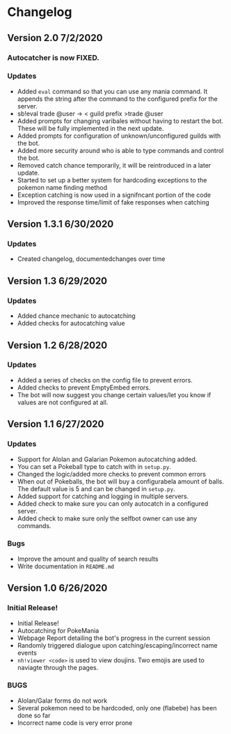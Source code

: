 # Changelog


## Version 2.0 7/2/2020

### Autocatcher is now FIXED.

### Updates
 - Added ``eval`` command so that you can use any mania command. It appends the string after the command to the configured prefix for the server.
 - sb!eval trade @user -> < guild prefix >trade @user
 - Added prompts for changing varibales without having to restart the bot. These will be fully implemented in the next update.
 - Added prompts for configuration of unknown/unconfigured guilds with the bot. 
 - Added more security around who is able to type commands and control the bot.
 - Removed catch chance temporarily, it will be reintroduced in a later update.
 - Started to set up a better system for hardcoding exceptions to the pokemon name finding method
 - Exception catching is now used in a signifncant portion of the code
 - Improved the response time/limit of fake responses when catching



## Version 1.3.1 6/30/2020

### Updates
 - Created changelog, documentedchanges over time

## Version 1.3 6/29/2020

### Updates
 - Added chance mechanic to autocatching
 - Added checks for autocatching value

## Version 1.2 6/28/2020

### Updates
 - Added a series of checks on the config file to prevent errors.
 - Added checks to prevent EmptyEmbed errors.
 - The bot will now suggest you change certain values/let you know if values are not configured at all.

## Version 1.1 6/27/2020

### Updates
 - Support for Alolan and Galarian Pokemon autocatching added.
 - You can set a Pokeball type to catch with in ``setup.py``. 
 - Changed the logic/added more checks to prevent common errors
 - When out of Pokeballs, the bot will buy a configurabela amount of balls. The default value is 5 and can be changed in ``setup.py``.
 - Added support for catching and logging in multiple servers.
 - Added check to make sure you can only autocatch in a configured server. 
 - Added check to make sure only the selfbot owner can use any commands.
 
### Bugs
- Improve the amount and quality of search results
- Write documentation in ``README.md``


## Version 1.0 6/26/2020

### Initial Release!

- Initial Release!
- Autocatching for PokeMania
- Webpage Report detailing the bot's progress in the current session
- Randomly triggered dialogue upon catching/escaping/incorrect name events 
- ``nh!viewer <code>`` is used to view doujins. Two emojis are used to naviagte through the pages. 

### BUGS
 - Alolan/Galar forms do not work
 - Several pokemon need to be hardcoded, only one (flabebe) has been done so far
 - Incorrect name code is very error prone
